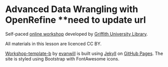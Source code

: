 # Advanced Data Wrangling with OpenRefine **need to update url
Self-paced [online workshop]() developed by [Griffith University Library](https://www.griffith.edu.au/library).

All materials in this lesson are licenced CC BY.

[Workshop-template-b](https://github.com/evanwill/workshop-template-b) by [evanwill](https://github.com/evanwill) is built using [Jekyll](https://jekyllrb.com/) on [GitHub Pages](https://pages.github.com/). The site is styled using Bootstrap with FontAwesome icons.

